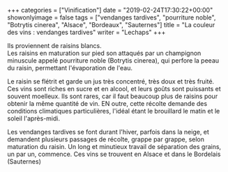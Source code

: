 +++
categories = ["Vinification"]
date = "2019-02-24T17:30:22+00:00"
showonlyimage = false
tags = ["vendanges tardives", "pourriture noble", "Botrytis cinerea", "Alsace", "Bordeaux", "Sauternes"]
title = "La couleur des vins : vendanges tardives"
writer = "Lechaps"
+++

Ils proviennent de raisins blancs.  
Les raisins en maturation sur pied son attaqués par un champignon minuscule appelé pourriture noble (Botrytis cinerea), qui perfore la peeau du raisin, permettant l'évaporation de l'eau.  

Le raisin se flétrit et garde un jus très concentré, très doux et très fruité. Ces vins sont riches en sucre et en alcool, et leurs goûts sont puissants et souvent moelleux. Ils sont rares, car il faut beaucoup plus de raisins pour obtenir la même quantité de vin. EN outre, cette récolte demande des conditions climatiques particulières, l'idéal étant le brouillard le matin et le soleil l'après-midi.  

Les vendanges tardives se font durant l'hiver, parfois dans la neige, et demandent plusieurs passages de récolte, grappe par grappe, selon maturation du raisin. Un long et minutieux travail de séparation des grains, un par un, commence. Ces vins se trouvent en Alsace et dans le Bordelais (Sauternes)